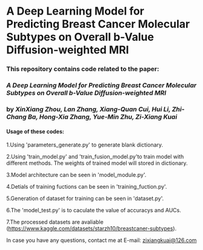# A Deep Learning Model for Predicting Breast Cancer Molecular Subtypes on Overall b-Value Diffusion-weighted MRI

### This repository contains code related to the paper:

### _A Deep Learning Model for Predicting Breast Cancer Molecular Subtypes on Overall b-Value Diffusion-weighted MRI_

### by _XinXiang Zhou, Lan Zhang, Xiang-Quan Cui, Hui Li, Zhi-Chang Ba, Hong-Xia Zhang, Yue-Min Zhu, Zi-Xiang Kuai_

#### Usage of these codes:

1.Using 'parameters_generate.py' to generate blank dictionary.

2.Using 'train_model.py' and 'train_fusion_model.py'to train model with different methods. The weights of trained model will stored in dictionary.

3.Model architecture can be seen in 'model_module.py'.

4.Detials of training fuctions can be seen in 'training_fuction.py'.

5.Generation of dataset for training can be seen in 'dataset.py'.

6.The 'model_test.py' is to caculate the value of accuracys and AUCs.

7.The processed datasets are avaliable (https://www.kaggle.com/datasets/starzh10/breastcaner-subtypes).

In case you have any questions, contact me at E-mail: zixiangkuai@126.com
